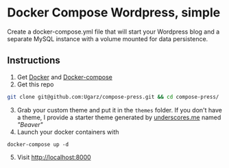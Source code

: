 # Docker Compose Wordpress, simple
Create a docker-compose.yml file that will start your Wordpress blog and a separate MySQL instance with a volume mounted for data persistence.

## Instructions

1. Get [Docker](https://docs.docker.com/) and [Docker-compose](https://docs.docker.com/compose/)
2. Get this repo
```bash
git clone git@github.com:Ugarz/compose-press.git && cd compose-press/
```
3. Grab your custom theme and put it in the `themes` folder. If you don't have a theme, I provide a starter theme generated by [underscores.me](https://underscores.me) named *"Beaver"*
4. Launch your docker containers with
```
docker-compose up -d
```
5. Visit [http://localhost:8000](http://localhost:8000)

<!-- Workflow :

- Download wordpress 4.9.1
- 

- [x] Create a local env for development
- [x] Mount mysql + phpmyadmin
- [ ] Create scripts to ease Wordpress update / backup
- [ ] Create scripts to ease themes development -->
